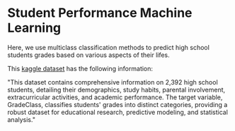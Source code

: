 # Student Performance Machine Learning

Here, we use multiclass classification methods to predict high school students grades based on various aspects of their lifes.

This [kaggle dataset](https://www.kaggle.com/datasets/rabieelkharoua/students-performance-dataset/data) has the following information:

"This dataset contains comprehensive information on 2,392 high school students, detailing their demographics, study habits, parental involvement, extracurricular activities, and academic performance. The target variable, GradeClass, classifies students' grades into distinct categories, providing a robust dataset for educational research, predictive modeling, and statistical analysis."
